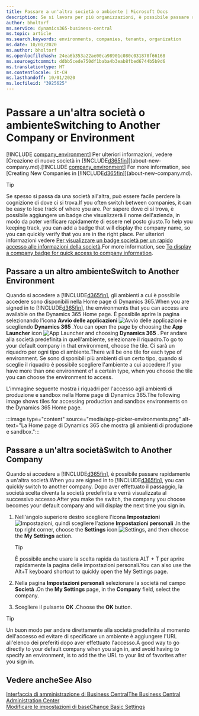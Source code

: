 ```yaml
---
title: Passare a un'altra società o ambiente | Microsoft Docs
description: Se si lavora per più organizzazioni, è possibile passare rapidamente tra ambienti e società.
author: bholtorf
ms.service: dynamics365-business-central
ms.topic: article
ms.search.keywords: environments, companies, tenants, organization
ms.date: 10/01/2020
ms.author: bholtorf
ms.openlocfilehash: 24ea6b353a22ae00ca98901c080c031870f66168
ms.sourcegitcommit: ddbb5cede750df1baba4b3eab8fbed6744b5b9d6
ms.translationtype: HT
ms.contentlocale: it-CH
ms.lasthandoff: 10/01/2020
ms.locfileid: "3925625"
---
```

# <a name="switching-to-another-company-or-environment"></a><span data-ttu-id="15337-103">Passare a un'altra società o ambiente</span><span class="sxs-lookup"><span data-stu-id="15337-103">Switching to Another Company or Environment</span></span>

<span data-ttu-id="15337-104">[!INCLUDE [company_environment](includes/company_environment.md)] Per ulteriori informazioni, vedere [Creazione di nuove società in [!INCLUDE[d365fin](includes/d365fin_md.md)]](about-new-company.md).</span><span class="sxs-lookup"><span data-stu-id="15337-104">[!INCLUDE [company_environment](includes/company_environment.md)] For more information, see [Creating New Companies in [!INCLUDE[d365fin](includes/d365fin_md.md)]](about-new-company.md).</span></span>  

> [!TIP]
> <span data-ttu-id="15337-105">Se spesso si passa da una società all'altra, può essere facile perdere la cognizione di dove ci si trova.</span><span class="sxs-lookup"><span data-stu-id="15337-105">If you often switch between companies, it can be easy to lose track of where you are.</span></span> <span data-ttu-id="15337-106">Per sapere dove ci si trova, è possibile aggiungere un badge che visualizzerà il nome dell'azienda, in modo da poter verificare rapidamente di essere nel posto giusto.</span><span class="sxs-lookup"><span data-stu-id="15337-106">To help you keeping track, you can add a badge that will display the company name, so you can quickly verify that you are in the right place.</span></span> <span data-ttu-id="15337-107">Per ulteriori informazioni vedere [Per visualizzare un badge società per un rapido accesso alle informazioni della società](ui-change-basic-settings.md#to-display-a-company-badge-for-quick-access-to-company-information).</span><span class="sxs-lookup"><span data-stu-id="15337-107">For more information, see [To display a company badge for quick access to company information](ui-change-basic-settings.md#to-display-a-company-badge-for-quick-access-to-company-information).</span></span>

## <a name="switch-to-another-environment"></a><span data-ttu-id="15337-108">Passare a un altro ambiente</span><span class="sxs-lookup"><span data-stu-id="15337-108">Switch to Another Environment</span></span>

<span data-ttu-id="15337-109">Quando si accedere a [!INCLUDE[d365fin](includes/d365fin_md.md)], gli ambienti a cui è possibile accedere sono disponibili nella Home page di Dynamics 365.</span><span class="sxs-lookup"><span data-stu-id="15337-109">When you are signed in to [!INCLUDE[d365fin](includes/d365fin_md.md)], the environments that you can access are available on the Dynamics 365 Home page.</span></span> <span data-ttu-id="15337-110">È possibile aprire la pagina selezionando l'icona **Avvio delle applicazioni** ![Avvio delle applicazioni](media/app-launcher-icon.png "L'avvio delle applicazioni fornisce l'accesso a più funzionalità") e scegliendo **Dynamics 365** .</span><span class="sxs-lookup"><span data-stu-id="15337-110">You can open the page by choosing the **App Launcher** icon ![App Launcher](media/app-launcher-icon.png "The App Launcher provides access to more features") and choosing **Dynamics 365** .</span></span> <span data-ttu-id="15337-111">Per andare alla società predefinita in quell'ambiente, selezionare il riquadro.</span><span class="sxs-lookup"><span data-stu-id="15337-111">To go to your default company in that environment, choose the tile.</span></span> <span data-ttu-id="15337-112">Ci sarà un riquadro per ogni tipo di ambiente.</span><span class="sxs-lookup"><span data-stu-id="15337-112">There will be one tile for each type of environment.</span></span> <span data-ttu-id="15337-113">Se sono disponibili più ambienti di un certo tipo, quando si sceglie il riquadro è possibile scegliere l'ambiente a cui accedere.</span><span class="sxs-lookup"><span data-stu-id="15337-113">If you have more than one environment of a certain type, when you choose the tile you can choose the environment to access.</span></span>

<span data-ttu-id="15337-114">L'immagine seguente mostra i riquadri per l'accesso agli ambienti di produzione e sandbox nella Home page di Dynamics 365.</span><span class="sxs-lookup"><span data-stu-id="15337-114">The following image shows tiles for accessing production and sandbox environments on the Dynamics 365 Home page.</span></span>

:::image type="content" source="media/app-picker-environments.png" alt-text="La Home page di Dynamics 365 che mostra gli ambienti di produzione e sandbox.":::

## <a name="switch-to-another-company"></a><span data-ttu-id="15337-116">Passare a un'altra società</span><span class="sxs-lookup"><span data-stu-id="15337-116">Switch to Another Company</span></span>

<span data-ttu-id="15337-117">Quando si accedere a [!INCLUDE[d365fin](includes/d365fin_md.md)], è possibile passare rapidamente a un'altra società.</span><span class="sxs-lookup"><span data-stu-id="15337-117">When you are signed in to [!INCLUDE[d365fin](includes/d365fin_md.md)], you can quickly switch to another company.</span></span> <span data-ttu-id="15337-118">Dopo aver effettuato il passaggio, la società scelta diventa la società predefinita e verrà visualizzata al successivo accesso.</span><span class="sxs-lookup"><span data-stu-id="15337-118">After you make the switch, the company you choose becomes your default company and will display the next time you sign in.</span></span>

1. <span data-ttu-id="15337-119">Nell'angolo superiore destro scegliere l'icona **Impostazioni** ![Impostazioni](media/ui-experience/settings_icon_small.png "Icona Impostazioni per Gestione ruolo utente"), quindi scegliere l'azione **Impostazioni personali** .</span><span class="sxs-lookup"><span data-stu-id="15337-119">In the top right corner, choose the **Settings** icon ![Settings](media/ui-experience/settings_icon_small.png "Settings icon for role center"), and then choose the **My Settings** action.</span></span>

    > [!TIP]
    > <span data-ttu-id="15337-120">È possibile anche usare la scelta rapida da tastiera ALT + T per aprire rapidamente la pagina delle impostazioni personali.</span><span class="sxs-lookup"><span data-stu-id="15337-120">You can also use the Alt+T keyboard shortcut to quickly open the My Settings page.</span></span>

2. <span data-ttu-id="15337-121">Nella pagina **Impostazioni personali** selezionare la società nel campo **Società** .</span><span class="sxs-lookup"><span data-stu-id="15337-121">On the **My Settings** page, in the **Company** field, select the company.</span></span>  
3. <span data-ttu-id="15337-122">Scegliere il pulsante **OK** .</span><span class="sxs-lookup"><span data-stu-id="15337-122">Choose the **OK** button.</span></span>

> [!TIP]
> <span data-ttu-id="15337-123">Un buon modo per andare direttamente alla società predefinita al momento dell'accesso ed evitare di specificare un ambiente è aggiungere l'URL all'elenco dei preferiti dopo aver effettuato l'accesso.</span><span class="sxs-lookup"><span data-stu-id="15337-123">A good way to go directly to your default company when you sign in, and avoid having to specify an environment, is to add the the URL to your list of favorites after you sign in.</span></span>

## <a name="see-also"></a><span data-ttu-id="15337-124">Vedere anche</span><span class="sxs-lookup"><span data-stu-id="15337-124">See Also</span></span>

[<span data-ttu-id="15337-125">Interfaccia di amministrazione di Business Central</span><span class="sxs-lookup"><span data-stu-id="15337-125">The Business Central Administration Center</span></span>](/dynamics365/business-central/dev-itpro/administration/tenant-admin-center)  
[<span data-ttu-id="15337-126">Modificare le impostazioni di base</span><span class="sxs-lookup"><span data-stu-id="15337-126">Change Basic Settings</span></span>](ui-change-basic-settings.md)  
